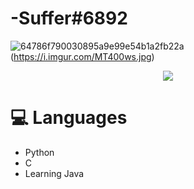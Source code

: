 # -Suffer#6892

<p align="center">
  
![64786f790030895a9e99e54b1a2fb22a](https://i.imgur.com/qtfZIQV.gif)(https://i.imgur.com/MT400ws.jpg)


  
<p align="center">
<a href="https://dsc.bio/357272892771270656">
  <img src="https://lanyard.cnrad.dev/api/357272892771270656?" /
theme=light&bg=9ecf80&animated=true&hideDiscrim=true&borderRadius=30px&idleMessage=Probably%20doing%20something%20else..." />

</a>

# 💻 Languages

- Python
- C
- Learning Java

